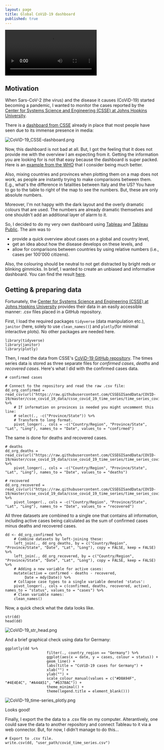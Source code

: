 ```yaml
---
layout: page
title: Global CoViD-19 dashboard
published: true
---
```

![CoViD-19_Dashboard.mov]({{site.baseurl}}/img/CoViD-19_Dashboard.mov)


## Motivation

When Sars-CoV-2 (the virus) and the disease it causes (CoViD-19) started becoming a pandemic, I wanted to monitor the cases reported by the [Center for Systems Science and Engineering (CSSE) at Johns Hopkins University](https://systems.jhu.edu/). 

There is a [dashboard from CSSE](https://coronavirus.jhu.edu/map.html) already in place that most people have seen due to its immense presence in media:

![CoViD-19_CSSE-dashboard.png]({{site.baseurl}}/img/CoViD-19_CSSE-dashboard.png)

Now, this dashboard is not bad at all. But, I got the feeling that it does not provide me with the overview I am expecting from it. Getting the information you are looking for is not that easy because the dashboard is super packed. Here is an [example from the WHO](https://covid19.who.int) that I consider being much better. 

Also, mixing countries and provinces when plotting them on a map does not work, as people are instantly trying to make comparisons between them. E.g., what's the difference in fatalities between Italy and the US? You have to go to the table to right of the map to see the numbers. But, these are only absolute numbers.

Moreover, I'm not happy with the dark layout and the overly dramatic colours that are used. The numbers are already dramatic themselves and one shouldn't add an additional layer of alarm to it. 

So, I decided to do my very own dashboard using [Tableau](https://www.tableau.com/) and [Tableau Public](https://public.tableau.com). The aim was to 
 - provide a quick overview about cases on a global and country level,
 - get an idea about how the disease develops on these levels, and
 - allow for comparisons between countries by using relative numbers (i.e., cases per 100'000 citizens).
 
Also, the colouring should be neutral to not get distracted by bright reds or blinking gimmicks. In brief, I wanted to create an unbiased and informative dashboard. You can find the result [here](https://public.tableau.com/profile/thomas.massie#!/vizhome/Covid-19---VIZ/Dashboard).
 
 
 
## Getting & preparing data

Fortunately, the [Center for Systems Science and Engineering (CSSE) at Johns Hopkins University](https://systems.jhu.edu/) provides their data in an easily accessible manner: .csv files placed in a GitHub repository. 

First, I load the required packages `tidyverse` (data manipulation etc.), `janitor` (here, solely to use `clean_names()`) and `plotly`(for minimal interactive plots). No other packages are needed here.
```
library(tidyverse)
library(janitor)
library(plotly)
```

Then, I read the data from CSSE's [CoViD-19 GitHub repository](https://github.com/CSSEGISandData/COVID-19). The times series data is stored as three separate files for *confirmed cases*, *deaths* and *recovered cases*. Here's what I did with the confirmed cases data.
```
# confirmed cases

# Connect to the repository and read the raw .csv file:
dd_org_confirmed = read_csv(url("https://raw.githubusercontent.com/CSSEGISandData/COVID-19/master/csse_covid_19_data/csse_covid_19_time_series/time_series_covid19_confirmed_global.csv")) %>% 
	# If information on provinces is needed you might uncomment this line:
  	# select(., -c("Province/State")) %>% 
	# Transform to long format.
  	pivot_longer(., cols = -c("Country/Region", "Province/State", "Lat", "Long"), names_to = "Date", values_to = "confirmed")

```

The same is done for deaths and recovered cases.
```
# deaths
dd_org_deaths = read_csv(url("https://raw.githubusercontent.com/CSSEGISandData/COVID-19/master/csse_covid_19_data/csse_covid_19_time_series/time_series_covid19_deaths_global.csv")) %>% 
  	pivot_longer(., cols = -c("Country/Region", "Province/State", "Lat", "Long"), names_to = "Date", values_to = "deaths") 

# recovered
dd_org_recovered = read_csv(url("https://raw.githubusercontent.com/CSSEGISandData/COVID-19/master/csse_covid_19_data/csse_covid_19_time_series/time_series_covid19_recovered_global.csv")) %>% 
  	pivot_longer(., cols = -c("Country/Region", "Province/State", "Lat", "Long"), names_to = "Date", values_to = "recovered") 
 ```

All three datasets are combined to a single one that contains all information, including active cases being calculated as the sum of confirmed cases minus deaths and recovered cases.
```
dd <- dd_org_confirmed %>% 
	# Combine datasets by left-joining these:
  	left_join(., dd_org_deaths, by = c("Country/Region", "Province/State", "Date", "Lat", "Long"), copy = FALSE, keep = FALSE) %>% 
  	left_join(., dd_org_recovered, by = c("Country/Region", "Province/State", "Date", "Lat", "Long"), copy = FALSE, keep = FALSE) %>% 
  	# Adding a new variable for active cases:
  	mutate(active = confirmed - deaths - recovered,
         Date = mdy(Date)) %>% 
    # Collapse case types to a single variable denoted 'status':
  	pivot_longer(., cols = c(confirmed, deaths, recovered, active), names_to = "status", values_to = "cases") %>% 
  	# Clean variable names:
  	clean_names() 
```

Now, a quick check what the data looks like.
```
str(dd)
head(dd)
```
![CoViD-19_str_head.png]({{site.baseurl}}/img/CoViD-19_str_head.png)

And a brief graphical check using data for Germany:
```
ggplotly(dd %>% 
                   filter(., country_region == "Germany") %>% 
                   ggplot(aes(x = date, y = cases, colour = status)) +
                   geom_line() +
                   labs(title = "CoViD-19 cases for Germany") +
                   xlab("") +
                   ylab("") +
                   scale_colour_manual(values = c("#D8A94F", "#4E4E4C", "#A44A51", "#6378AC")) +
                   theme_minimal() +
                   theme(legend.title = element_blank()))
```
![CoViD-19_time-series_plotly.png]({{site.baseurl}}/img/CoViD-19_time-series_plotly.png)

Looks good!

Finally, I export the the data to a .csv file on my computer. Alterantively, one could save the data to another repository and connect Tableau to it via a web connector. But, for now, I didn't manage to do this...
```
# Export to .csv file.
write.csv(dd, "user_path/covid_time_series.csv")
```


